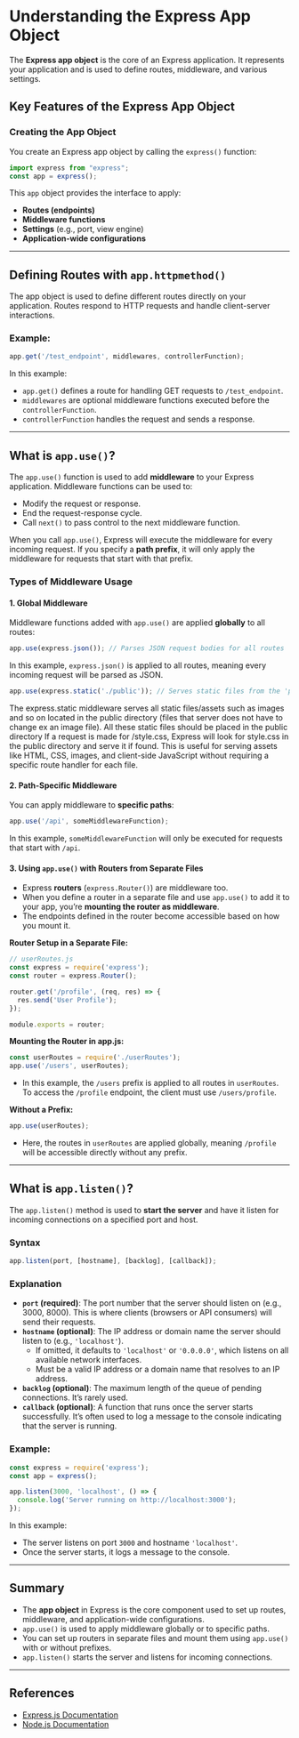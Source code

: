 # Understanding the Express App Object

The **Express app object** is the core of an Express application. It represents your application and is used to define routes, middleware, and various settings.

## Key Features of the Express App Object

### Creating the App Object
You create an Express app object by calling the `express()` function:
```javascript
import express from "express";
const app = express();
```
This `app` object provides the interface to apply:
- **Routes (endpoints)**
- **Middleware functions**
- **Settings** (e.g., port, view engine)
- **Application-wide configurations**

---

## Defining Routes with `app.httpmethod()`
The app object is used to define different routes directly on your application. Routes respond to HTTP requests and handle client-server interactions.

### Example:
```javascript
app.get('/test_endpoint', middlewares, controllerFunction);
```
In this example:
- `app.get()` defines a route for handling GET requests to `/test_endpoint`.
- `middlewares` are optional middleware functions executed before the `controllerFunction`.
- `controllerFunction` handles the request and sends a response.

---

## What is `app.use()`?
The `app.use()` function is used to add **middleware** to your Express application. Middleware functions can be used to:
- Modify the request or response.
- End the request-response cycle.
- Call `next()` to pass control to the next middleware function.

When you call `app.use()`, Express will execute the middleware for every incoming request. If you specify a **path prefix**, it will only apply the middleware for requests that start with that prefix.

### Types of Middleware Usage

#### 1. Global Middleware
Middleware functions added with `app.use()` are applied **globally** to all routes:
```javascript
app.use(express.json()); // Parses JSON request bodies for all routes
```
In this example, `express.json()` is applied to all routes, meaning every incoming request will be parsed as JSON.

```javascript
app.use(express.static('./public')); // Serves static files from the 'public' directory
```
The express.static middleware serves all static files/assets such as images and so on located in the public directory (files that server does not have to change ex an image file).
All these static files should be placed in the public directory
If a request is made for /style.css, Express will look for style.css in the public directory and serve it if found. 
This is useful for serving assets like HTML, CSS, images, and client-side JavaScript without requiring a specific route handler for each file.


#### 2. Path-Specific Middleware
You can apply middleware to **specific paths**:
```javascript
app.use('/api', someMiddlewareFunction);
```
In this example, `someMiddlewareFunction` will only be executed for requests that start with `/api`.

#### 3. Using `app.use()` with Routers from Separate Files
- Express **routers** (`express.Router()`) are middleware too.
- When you define a router in a separate file and use `app.use()` to add it to your app, you’re **mounting the router as middleware**.
- The endpoints defined in the router become accessible based on how you mount it.

**Router Setup in a Separate File:**
```javascript
// userRoutes.js
const express = require('express');
const router = express.Router();

router.get('/profile', (req, res) => {
  res.send('User Profile');
});

module.exports = router;
```

**Mounting the Router in app.js:**
```javascript
const userRoutes = require('./userRoutes');
app.use('/users', userRoutes);
```
- In this example, the `/users` prefix is applied to all routes in `userRoutes`. To access the `/profile` endpoint, the client must use `/users/profile`.

**Without a Prefix:**
```javascript
app.use(userRoutes);
```
- Here, the routes in `userRoutes` are applied globally, meaning `/profile` will be accessible directly without any prefix.

---

## What is `app.listen()`?
The `app.listen()` method is used to **start the server** and have it listen for incoming connections on a specified port and host.

### Syntax
```javascript
app.listen(port, [hostname], [backlog], [callback]);
```

### Explanation
- **`port` (required)**: The port number that the server should listen on (e.g., 3000, 8000). This is where clients (browsers or API consumers) will send their requests.
- **`hostname` (optional)**: The IP address or domain name the server should listen to (e.g., `'localhost'`).
  - If omitted, it defaults to `'localhost'` or `'0.0.0.0'`, which listens on all available network interfaces.
  - Must be a valid IP address or a domain name that resolves to an IP address.
- **`backlog` (optional)**: The maximum length of the queue of pending connections. It’s rarely used.
- **`callback` (optional)**: A function that runs once the server starts successfully. It’s often used to log a message to the console indicating that the server is running.

### Example:
```javascript
const express = require('express');
const app = express();

app.listen(3000, 'localhost', () => {
  console.log('Server running on http://localhost:3000');
});
```
In this example:
- The server listens on port `3000` and hostname `'localhost'`.
- Once the server starts, it logs a message to the console.

---

## Summary
- The **app object** in Express is the core component used to set up routes, middleware, and application-wide configurations.
- `app.use()` is used to apply middleware globally or to specific paths.
- You can set up routers in separate files and mount them using `app.use()` with or without prefixes.
- `app.listen()` starts the server and listens for incoming connections.

---

## References
- [Express.js Documentation](https://expressjs.com/en/4x/api.html)
- [Node.js Documentation](https://nodejs.org/en/docs/)